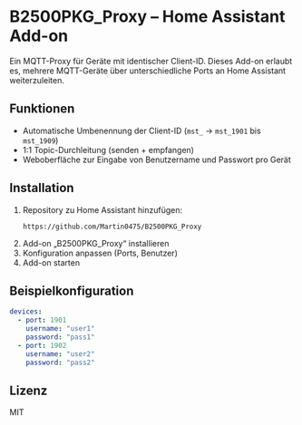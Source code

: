 # B2500PKG_Proxy – Home Assistant Add-on

Ein MQTT-Proxy für Geräte mit identischer Client-ID. Dieses Add-on erlaubt es, mehrere MQTT-Geräte über unterschiedliche Ports an Home Assistant weiterzuleiten.

## Funktionen

- Automatische Umbenennung der Client-ID (`mst_` → `mst_1901` bis `mst_1909`)
- 1:1 Topic-Durchleitung (senden + empfangen)
- Weboberfläche zur Eingabe von Benutzername und Passwort pro Gerät

## Installation

1. Repository zu Home Assistant hinzufügen:
   ```
   https://github.com/Martin0475/B2500PKG_Proxy
   ```
2. Add-on „B2500PKG_Proxy“ installieren
3. Konfiguration anpassen (Ports, Benutzer)
4. Add-on starten

## Beispielkonfiguration

```yaml
devices:
  - port: 1901
    username: "user1"
    password: "pass1"
  - port: 1902
    username: "user2"
    password: "pass2"
```

## Lizenz

MIT
